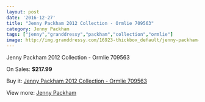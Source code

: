 ```yaml
---
layout: post
date: '2016-12-27'
title: "Jenny Packham 2012 Collection - Ormlie 709563"
category: Jenny Packham
tags: ["jenny","granddressy","packham","collection","ormlie"]
image: http://img.granddressy.com/16923-thickbox_default/jenny-packham-2012-collection-ormlie-709563.jpg
---
```

Jenny Packham 2012 Collection - Ormlie 709563

On Sales: **$217.99**
<a href="https://www.granddressy.com/en/jenny-packham/15925-jenny-packham-2012-collection-ormlie-709563.html"><amp-img layout="responsive" width="600" height="600" src="//img.granddressy.com/16923-thickbox_default/jenny-packham-2012-collection-ormlie-709563.jpg" alt="Jenny Packham 2012 Collection - Ormlie 709563 0" /></a>

Buy it: [Jenny Packham 2012 Collection - Ormlie 709563](https://www.granddressy.com/en/jenny-packham/15925-jenny-packham-2012-collection-ormlie-709563.html "Jenny Packham 2012 Collection - Ormlie 709563")

View more: [Jenny Packham](https://www.granddressy.com/en/17-jenny-packham "Jenny Packham")